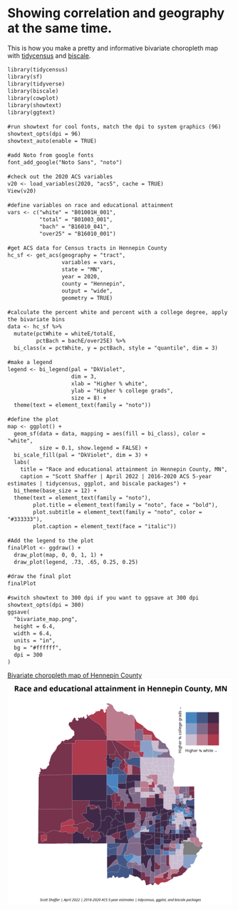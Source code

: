 # Showing correlation and geography at the same time.
This is how you make a pretty and informative bivariate choropleth map with [tidycensus](https://cran.r-project.org/web/packages/tidycensus/index.html) and [biscale](https://cran.r-project.org/web/packages/biscale/index.html). 

```
library(tidycensus)
library(sf)
library(tidyverse)
library(biscale)
library(cowplot)
library(showtext)
library(ggtext)

#run showtext for cool fonts, match the dpi to system graphics (96)
showtext_opts(dpi = 96)
showtext_auto(enable = TRUE)

#add Noto from google fonts
font_add_google("Noto Sans", "noto")

#check out the 2020 ACS variables
v20 <- load_variables(2020, "acs5", cache = TRUE)
View(v20)

#define variables on race and educational attainment
vars <- c("white" = "B01001H_001",
          "total" = "B01003_001",
          "bach" = "B16010_041",
          "over25" = "B16010_001")

#get ACS data for Census tracts in Hennepin County
hc_sf <- get_acs(geography = "tract",
                 variables = vars,
                 state = "MN",
                 year = 2020,
                 county = "Hennepin",
                 output = "wide",
                 geometry = TRUE)

#calculate the percent white and percent with a college degree, apply the bivariate bins
data <- hc_sf %>% 
  mutate(pctWhite = whiteE/totalE,
         pctBach = bachE/over25E) %>% 
  bi_class(x = pctWhite, y = pctBach, style = "quantile", dim = 3)

#make a legend
legend <- bi_legend(pal = "DkViolet",
                    dim = 3,
                    xlab = "Higher % white",
                    ylab = "Higher % college grads",
                    size = 8) +
  theme(text = element_text(family = "noto"))

#define the plot
map <- ggplot() +
  geom_sf(data = data, mapping = aes(fill = bi_class), color = "white",
          size = 0.1, show.legend = FALSE) +
  bi_scale_fill(pal = "DkViolet", dim = 3) + 
  labs(
    title = "Race and educational attainment in Hennepin County, MN",
    caption = "Scott Shaffer | April 2022 | 2016-2020 ACS 5-year estimates | tidycensus, ggplot, and biscale packages") +
  bi_theme(base_size = 12) +
  theme(text = element_text(family = "noto"),
        plot.title = element_text(family = "noto", face = "bold"),
        plot.subtitle = element_text(family = "noto", color = "#333333"),
        plot.caption = element_text(face = "italic"))

#Add the legend to the plot
finalPlot <- ggdraw() +
  draw_plot(map, 0, 0, 1, 1) +
  draw_plot(legend, .73, .65, 0.25, 0.25)

#draw the final plot
finalPlot

#switch showtext to 300 dpi if you want to ggsave at 300 dpi
showtext_opts(dpi = 300)
ggsave(
  "bivariate_map.png",
  height = 6.4,
  width = 6.4,
  units = "in",
  bg = "#ffffff",
  dpi = 300
)
```
[Bivariate choropleth map of Hennepin County](https://github.com/scottdshaffer/bivariate-choropleth/blob/main/bivariate_map.png?raw=true)
<img src = "bivariate_map.png?raw=true">
